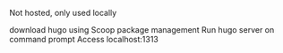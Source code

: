 Not hosted, only used locally

download hugo using Scoop package management 
Run hugo server on command prompt 
Access localhost:1313
